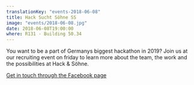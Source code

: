 ```yaml
---
translationKey: "events-2018-06-08"
title: Hack Sucht Söhne SS
image: "events/2018-06-08.jpg"
date: 2018-06-08T19:00:00
where: R131 - Building 50.34
---
```

You want to be a part of Germanys biggest hackathon in 2019? Join us at our recruiting event on friday to learn more about the team, the work and the possibilities at Hack & Söhne.

[Get in touch through the Facebook page](https://www.facebook.com/events/174631326578929/)
